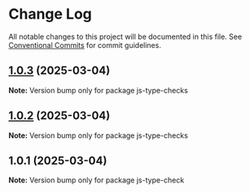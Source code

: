 # Change Log

All notable changes to this project will be documented in this file.
See [Conventional Commits](https://conventionalcommits.org) for commit guidelines.

## [1.0.3](https://github.com/michelwene/js-type-check/compare/v1.0.2...v1.0.3) (2025-03-04)

**Note:** Version bump only for package js-type-checks





## [1.0.2](https://github.com/michelwene/js-type-check/compare/v1.0.1...v1.0.2) (2025-03-04)

**Note:** Version bump only for package js-type-checks





## 1.0.1 (2025-03-04)

**Note:** Version bump only for package js-type-check
